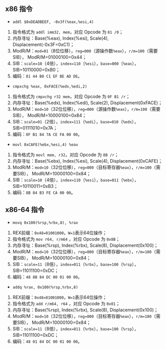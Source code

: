 ## x86 指令

- `addl $0xDEADBEEF, -0x3f(%eax,%esi,4)`
1. 指令格式为 `addl imm32, mem`，对应 Opcode 为 `81 /0`；
2. 内存寻址：Base(%eax), Index(%esi), Scale(4), Displacement(-0x3F=0xC1)；
3. ModR/M：`mod=01`（8位位移），`reg=000`（源操作数`%eax`），`r/m=100`（需要SIB），
ModR/M=01000100=0x44；
4. SIB：`scale=10`（4倍），`index=110`（`%esi`），`base=000`（`%eax`），
SIB=10110000=0xB0；
5. 编码：`81 44 B0 C1 EF BE AD DE`。

- `cmpxchg %eax, 0xFACE(%edx,%edi,2)`
1. 指令格式为 `cmpxchg r32 mem`，对应 Opcode 为 `0F B1 /r`；
2. 内存寻址：Base(%edx), Index(%edi), Scale(2), Displacement(0xFACE)；
3. ModR/M：`mod=10`（32位位移），`reg=000`（源操作数`%eax`），`r/m=100`（需要SIB），
ModR/M=10000100=0x84；
4. SIB：`scale=01`（2倍），`index=111`（`%edi`），`base=010`（`%edx`），
SIB=01111010=0x7A；
5. 编码：`0F B1 84 7A CE FA 00 00`。

- `movl 0xCAFE(%ebx,%esi,4) %eax`
1. 指令格式为 `movl mem, r32`，对应 Opcode 为 `8B /r`；
2. 内存寻址：Base(%ebx), Index(%esi), Scale(4), Displacement(0xCAFE)；
3. ModR/M：`mod=10`（32位位移），`reg=000`（目标寄存器`%eax`），`r/m=100`（需要SIB），
ModR/M=10000100=0x84；
4. SIB：`scale=10`（4倍），`index=110`（`%esi`），`base=011`（`%ebx`），
SIB=10110011=0xB3；
5. 编码：`8B 84 B3 FE CA 00 00`。

## x86-64 指令
- `movq 0x100(%rsp,%rbx,8), %rax`
1. REX前缀：`0x48=01001000`，`W=1`表示64位操作；
2. 指令格式为 `mov r64, r/m64` ，对应 Opcode 为 `0x8B`；
3. 内存寻址：Base(%rsp), Index(%rbx), Scale(8), Displacement(0x100)；
4. ModR/M：`mod=10`（32位位移），`reg=000`（目标寄存器`%eax`），`r/m=100`（需要SIB），
ModR/M=10000100=0x84；
5. SIB：`scale=11`（8倍），`index=011`（`%rbx`），`base=100`（`%rsp`），
SIB=11011100=0xDC；
6. 编码：`48 8B 84 DC 00 01 00 00`。

- `addq %rax, 0x100(%rsp,%rbx,8)`
1. REX前缀：`0x48=01001000`，`W=1`表示64位操作；
2. 指令格式为 `add r/m64, r64` ，对应 Opcode 为 `0x01`；
3. 内存寻址：Base(%rsp), Index(%rbx), Scale(8), Displacement(0x100)；
4. ModR/M：`mod=10`（32位位移），`reg=000`（目标寄存器`%eax`），`r/m=100`（需要SIB），
ModR/M=10000100=0x84；
5. SIB：`scale=11`（8倍），`index=011`（`%rbx`），`base=100`（`%rsp`），
SIB=11011100=0xDC；
6. 编码：`48 01 84 DC 00 01 00 00`。